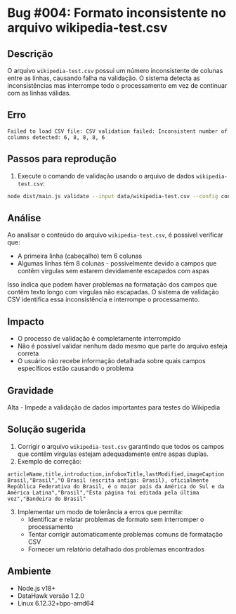 # Bug #004: Formato inconsistente no arquivo wikipedia-test.csv

## Descrição
O arquivo `wikipedia-test.csv` possui um número inconsistente de colunas entre as linhas, causando falha na validação. O sistema detecta as inconsistências mas interrompe todo o processamento em vez de continuar com as linhas válidas.

## Erro
```
Failed to load CSV file: CSV validation failed: Inconsistent number of columns detected: 6, 8, 8, 8, 6
```

## Passos para reprodução
1. Execute o comando de validação usando o arquivo de dados `wikipedia-test.csv`:
```bash
node dist/main.js validate --input data/wikipedia-test.csv --config config/wikipedia-validation.yaml --output data/qa-results/wikipedia-test --format json,html
```

## Análise
Ao analisar o conteúdo do arquivo `wikipedia-test.csv`, é possível verificar que:
- A primeira linha (cabeçalho) tem 6 colunas
- Algumas linhas têm 8 colunas - possivelmente devido a campos que contêm vírgulas sem estarem devidamente escapados com aspas

Isso indica que podem haver problemas na formatação dos campos que contêm texto longo com vírgulas não escapadas. O sistema de validação CSV identifica essa inconsistência e interrompe o processamento.

## Impacto
- O processo de validação é completamente interrompido
- Não é possível validar nenhum dado mesmo que parte do arquivo esteja correta
- O usuário não recebe informação detalhada sobre quais campos específicos estão causando o problema

## Gravidade
Alta - Impede a validação de dados importantes para testes do Wikipedia

## Solução sugerida
1. Corrigir o arquivo `wikipedia-test.csv` garantindo que todos os campos que contêm vírgulas estejam adequadamente entre aspas duplas.
2. Exemplo de correção:
```csv
articleName,title,introduction,infoboxTitle,lastModified,imageCaption
Brasil,"Brasil","O Brasil (escrita antiga: Brasil), oficialmente República Federativa do Brasil, é o maior país da América do Sul e da América Latina","Brasil","Esta página foi editada pela última vez","Bandeira do Brasil"
```

3. Implementar um modo de tolerância a erros que permita:
   - Identificar e relatar problemas de formato sem interromper o processamento
   - Tentar corrigir automaticamente problemas comuns de formatação CSV
   - Fornecer um relatório detalhado dos problemas encontrados

## Ambiente
- Node.js v18+
- DataHawk versão 1.2.0
- Linux 6.12.32+bpo-amd64
